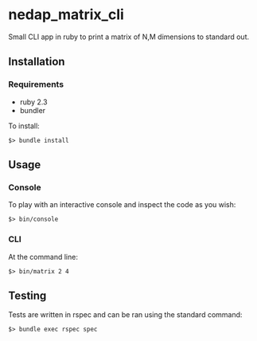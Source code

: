# nedap_matrix_cli

Small CLI app in ruby to print a matrix of N,M dimensions to standard out.

## Installation

### Requirements

* ruby 2.3
* bundler

To install:

```shell
$> bundle install
```

## Usage

### Console
To play with an interactive console and inspect the code as you wish:

```shell
$> bin/console
```

### CLI

At the command line:

```shell
$> bin/matrix 2 4
```

## Testing

Tests are written in rspec and can be ran using the standard command:

```shell
$> bundle exec rspec spec
```
